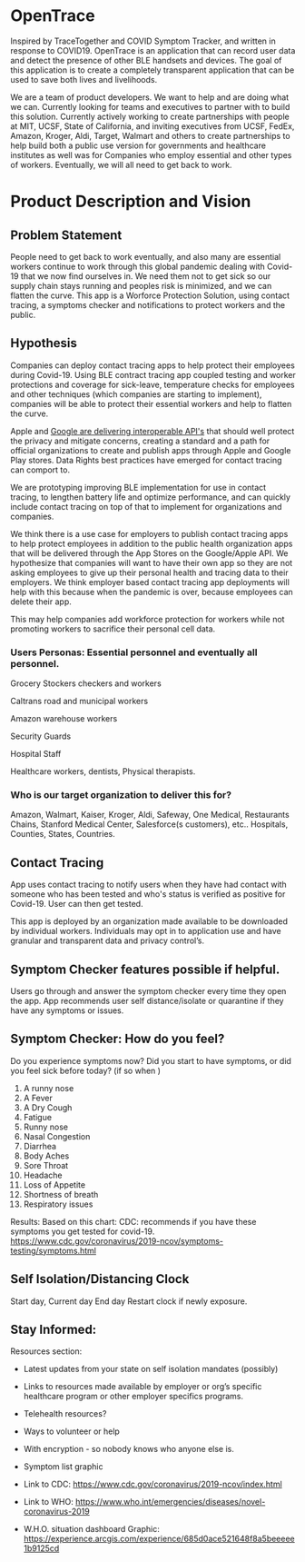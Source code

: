 # OpenTrace
Inspired by TraceTogether and COVID Symptom Tracker, and written in response to COVID19.  OpenTrace is an application that can record user data and detect the presence of other BLE handsets and devices.  The goal of this application is to create a completely transparent application that can be used to save both lives and livelihoods.


We are a team of product developers. We want to help and are doing what we can. 
Currently looking for teams and executives to partner with to build this solution. Currently actively working to create partnerships with people at MIT, UCSF, State of California, and inviting executives from UCSF, FedEx, Amazon, Kroger, Aldi, Target, Walmart and others to create partnerships to help build both a public use version for governments and healthcare institutes as well was for Companies who employ essential and other types of workers. Eventually, we will all need to get back to work.

# Product Description and Vision
## Problem Statement
People need to get back to work eventually, and also many are essential workers continue to work through this global pandemic dealing with Covid-19 that we now find ourselves in. We need them not to get sick so our supply chain stays running and peoples risk is minimized, and we can flatten the curve. This app is a Worforce Protection Solution, using contact tracing, a symptoms checker and notifications to protect workers and the public.

## Hypothesis
Companies can deploy contact tracing apps to help protect their employees during Covid-19. Using BLE contract tracing app coupled testing and worker protections and coverage for sick-leave, temperature checks for employees and other techniques (which companies are starting to implement), companies will be able to protect their essential workers and help to flatten the curve.

Apple and [Google are delivering interoperable API's](https://blog.google/inside-google/company-announcements/apple-and-google-partner-covid-19-contact-tracing-technology) that should well protect the privacy and mitigate concerns, creating a standard and a path for official organizations to create and publish apps through Apple and Google Play stores. Data Rights best practices have emerged for contact tracing can comport to.

We are prototyping improving BLE implementation for use in contact tracing, to lengthen battery life and optimize performance, and can quickly include contact tracing on top of that to implement for organizations and companies.

We think there is a use case for employers to publish contact tracing apps to help protect employees in addition to the public health organization apps that will be delivered through the App Stores on the Google/Apple API. We hypothesize that companies will want to have their own app so they are not asking employees to give up their personal health and tracing data to their employers. We think employer based contact tracing app deployments will help with this because when the pandemic is over, because employees can delete their app.

This may help companies add workforce protection for workers while not promoting workers to sacrifice their personal cell data.


### Users Personas: Essential personnel and eventually all personnel.
Grocery Stockers checkers and workers

Caltrans road and municipal workers

Amazon warehouse workers

Security Guards

Hospital Staff

Healthcare workers, dentists, Physical therapists.


### Who is our target organization to deliver this for?
Amazon, Walmart, Kaiser, Kroger, Aldi, Safeway, One Medical, Restaurants Chains, Stanford Medical Center, Salesforce(s customers), etc.. Hospitals, Counties, States, Countries.


## Contact Tracing
App uses contact tracing to notify users when they have had contact with someone who has been tested and who's status is verified as positive for Covid-19. User can then get tested.

This app is deployed by an organization made available to be downloaded by individual workers. Individuals may opt in to application use and have granular and transparent data and privacy control’s.

## Symptom Checker features possible if helpful.
Users go through and answer the symptom checker every time they open the app.
App recommends user self distance/isolate or quarantine if they have any symptoms or issues.

## Symptom Checker: How do you feel?
Do you experience symptoms now? Did you start to have symptoms, or did you feel sick before today? (if so when <date picker>)

1. A runny nose
2. A Fever
3. A Dry Cough
4. Fatigue
5. Runny nose 
6. Nasal Congestion
7. Diarrhea
8. Body Aches
9. Sore Throat
10. Headache
11. Loss of Appetite
12. Shortness of breath
13. Respiratory issues

Results: Based on this chart:
CDC: recommends if you have these symptoms you get tested for covid-19.
https://www.cdc.gov/coronavirus/2019-ncov/symptoms-testing/symptoms.html 


## Self Isolation/Distancing  Clock
Start day,
Current day
End day
Restart clock if newly exposure.


## Stay Informed:
Resources section:

* Latest updates from your state on self isolation mandates (possibly)

* Links to resources made available by employer or org’s specific healthcare program or other employer specifics programs.

* Telehealth resources?

* Ways to volunteer or help

* With encryption - so nobody knows who anyone else is.

* Symptom list graphic

* Link to CDC: https://www.cdc.gov/coronavirus/2019-ncov/index.html 

* Link to WHO: https://www.who.int/emergencies/diseases/novel-coronavirus-2019 

* W.H.O. situation dashboard Graphic: https://experience.arcgis.com/experience/685d0ace521648f8a5beeeee1b9125cd
